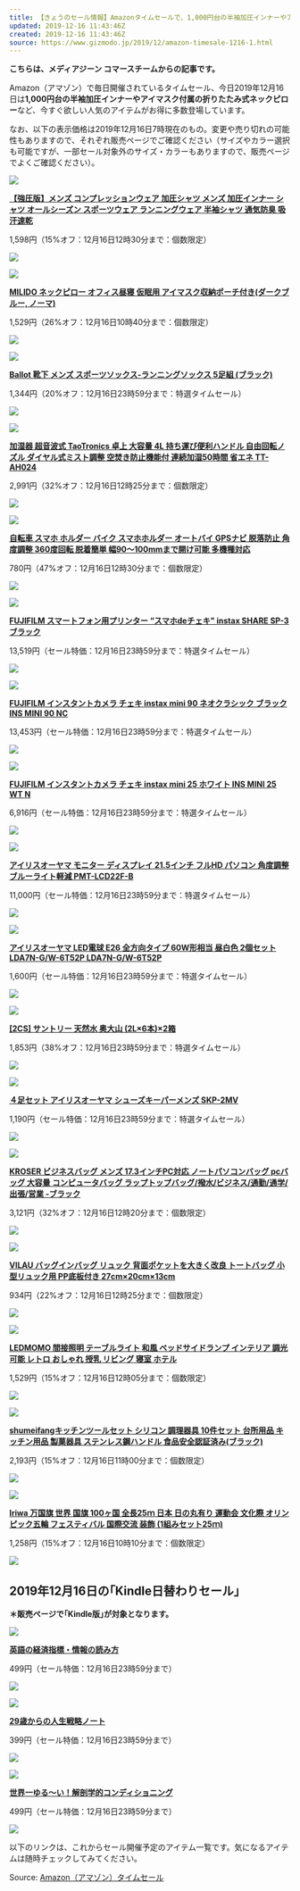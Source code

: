 ```yaml
---
title: 【きょうのセール情報】Amazonタイムセールで、1,000円台の半袖加圧インナーやアイマスク付属の折りたたみ式ネックピローがお買い得に
updated: 2019-12-16 11:43:46Z
created: 2019-12-16 11:43:46Z
source: https://www.gizmodo.jp/2019/12/amazon-timesale-1216-1.html
---
```


**こちらは、メディアジーン コマースチームからの記事です。**

Amazon（アマゾン）で毎日開催されているタイムセール、今日2019年12月16日は**1,000円台の半袖加圧インナーやアイマスク付属の折りたたみ式ネックピロー**など、今すぐ欲しい人気のアイテムがお得に多数登場しています。

なお、以下の表示価格は2019年12月16日7時現在のもの。変更や売り切れの可能性もありますので、それぞれ販売ページでご確認ください（サイズやカラー選択も可能ですが、一部セール対象外のサイズ・カラーもありますので、販売ページでよくご確認ください）。

[![](https://m.media-amazon.com/images/I/41c0dSryMqL.jpg)](https://www.amazon.co.jp/dp/B07R3HPNL8?tag=gj09-22&linkCode=ogi&th=1&psc=1&ref=mgac2017)

**[【強圧版】メンズ コンプレッションウェア 加圧シャツ メンズ 加圧インナー シャツ オールシーズン スポーツウェア ランニングウェア 半袖シャツ 通気防臭 吸汗速乾](https://www.amazon.co.jp/dp/B07R3HPNL8?tag=gj09-22&linkCode=ogi&th=1&psc=1&ref=mgac2017)**

1,598円（15%オフ：12月16日12時30分まで：個数限定）

[![](https://www.gizmodo.jp/common/img/btn_buybox.png)](https://www.amazon.co.jp/dp/B07R3HPNL8?tag=gj09-22&linkCode=ogi&th=1&psc=1&ref=mgac2017)

[![](https://m.media-amazon.com/images/I/51lkdhi2GYL.jpg)](https://www.amazon.co.jp/dp/B07N5GFRV2?tag=gj09-22&linkCode=ogi&th=1&psc=1&ref=mgac2017)

**[MILIDO ネックピロー オフィス昼寝 仮眠用 アイマスク収納ポーチ付き(ダークブルー, ノーマ)](https://www.amazon.co.jp/dp/B07N5GFRV2?tag=gj09-22&linkCode=ogi&th=1&psc=1&ref=mgac2017)**

1,529円（26%オフ：12月16日10時40分まで：個数限定）

[![](https://www.gizmodo.jp/common/img/btn_buybox.png)](https://www.amazon.co.jp/dp/B07N5GFRV2?tag=gj09-22&linkCode=ogi&th=1&psc=1&ref=mgac2017)

[![](https://m.media-amazon.com/images/I/51YR4y9hVVL.jpg)](https://www.amazon.co.jp/dp/B07Z5RJR97?tag=gj09-22&linkCode=ogi&th=1&psc=1&ref=mgac2017)

**[Ballot 靴下 メンズ スポーツソックス-ランニングソックス 5足組 (ブラック)](https://www.amazon.co.jp/dp/B07Z5RJR97?tag=gj09-22&linkCode=ogi&th=1&psc=1&ref=mgac2017)**

1,344円（20%オフ：12月16日23時59分まで：特選タイムセール）

[![](https://www.gizmodo.jp/common/img/btn_buybox.png)](https://www.amazon.co.jp/dp/B07Z5RJR97?tag=gj09-22&linkCode=ogi&th=1&psc=1&ref=mgac2017)

[![](https://m.media-amazon.com/images/I/313lgSpfyEL.jpg)](https://www.amazon.co.jp/dp/B07HP11W52?tag=gj09-22&linkCode=ogi&th=1&psc=1&ref=mgac2017)

**[加湿器 超音波式 TaoTronics 卓上 大容量 4L 持ち運び便利ハンドル 自由回転ノズル ダイヤル式ミスト調整 空焚き防止機能付 連続加湿50時間 省エネ TT-AH024](https://www.amazon.co.jp/dp/B07HP11W52?tag=gj09-22&linkCode=ogi&th=1&psc=1&ref=mgac2017)**

2,991円（32%オフ：12月16日12時25分まで：個数限定）

[![](https://www.gizmodo.jp/common/img/btn_buybox.png)](https://www.amazon.co.jp/dp/B07HP11W52?tag=gj09-22&linkCode=ogi&th=1&psc=1&ref=mgac2017)

[![](https://m.media-amazon.com/images/I/413lI8s+2FL.jpg)](https://www.amazon.co.jp/dp/B081X5THT7?tag=gj09-22&linkCode=ogi&th=1&psc=1&ref=mgac2017)

**[自転車 スマホ ホルダー バイク スマホホルダー オートバイ GPSナビ 脱落防止 角度調整 360度回転 脱着簡単 幅90～100mmまで開け可能 多機種対応](https://www.amazon.co.jp/dp/B081X5THT7?tag=gj09-22&linkCode=ogi&th=1&psc=1&ref=mgac2017)**

780円（47%オフ：12月16日12時30分まで：個数限定）

[![](https://www.gizmodo.jp/common/img/btn_buybox.png)](https://www.amazon.co.jp/dp/B081X5THT7?tag=gj09-22&linkCode=ogi&th=1&psc=1&ref=mgac2017)

[![](https://m.media-amazon.com/images/I/31kT0LrtpHL.jpg)](https://www.amazon.co.jp/dp/B076PKGLSS?tag=gj09-22&linkCode=ogi&th=1&psc=1&ref=mgac2017)

**[FUJIFILM スマートフォン用プリンター “スマホdeチェキ" instax SHARE SP-3 ブラック](https://www.amazon.co.jp/dp/B076PKGLSS?tag=gj09-22&linkCode=ogi&th=1&psc=1&ref=mgac2017)**

13,519円（セール特価：12月16日23時59分まで：特選タイムセール）

[![](https://www.gizmodo.jp/common/img/btn_buybox.png)](https://www.amazon.co.jp/dp/B076PKGLSS?tag=gj09-22&linkCode=ogi&th=1&psc=1&ref=mgac2017)

[![](https://m.media-amazon.com/images/I/51IMpUgWzvL.jpg)](https://www.amazon.co.jp/dp/B00FR85IRK?tag=gj09-22&linkCode=ogi&th=1&psc=1&ref=mgac2017)

**[FUJIFILM インスタントカメラ チェキ instax mini 90 ネオクラシック ブラック INS MINI 90 NC](https://www.amazon.co.jp/dp/B00FR85IRK?tag=gj09-22&linkCode=ogi&th=1&psc=1&ref=mgac2017)**

13,453円（セール特価：12月16日23時59分まで：特選タイムセール）

[![](https://www.gizmodo.jp/common/img/btn_buybox.png)](https://www.amazon.co.jp/dp/B00FR85IRK?tag=gj09-22&linkCode=ogi&th=1&psc=1&ref=mgac2017)

[![](https://m.media-amazon.com/images/I/51QYcrDnQ7L.jpg)](https://www.amazon.co.jp/dp/B00DS403FC?tag=gj09-22&linkCode=ogi&th=1&psc=1&ref=mgac2017)

**[FUJIFILM インスタントカメラ チェキ instax mini 25 ホワイト INS MINI 25 WT N](https://www.amazon.co.jp/dp/B00DS403FC?tag=gj09-22&linkCode=ogi&th=1&psc=1&ref=mgac2017)**

6,916円（セール特価：12月16日23時59分まで：特選タイムセール）

[![](https://www.gizmodo.jp/common/img/btn_buybox.png)](https://www.amazon.co.jp/dp/B00DS403FC?tag=gj09-22&linkCode=ogi&th=1&psc=1&ref=mgac2017)

[![](https://m.media-amazon.com/images/I/512A+F3yLWL.jpg)](https://www.amazon.co.jp/dp/B07Z4HFMC9?tag=gj09-22&linkCode=ogi&th=1&psc=1&ref=mgac2017)

**[アイリスオーヤマ モニター ディスプレイ 21.5インチ フルHD パソコン 角度調整 ブルーライト軽減 PMT-LCD22F-B](https://www.amazon.co.jp/dp/B07Z4HFMC9?tag=gj09-22&linkCode=ogi&th=1&psc=1&ref=mgac2017)**

11,000円（セール特価：12月16日23時59分まで：特選タイムセール）

[![](https://www.gizmodo.jp/common/img/btn_buybox.png)](https://www.amazon.co.jp/dp/B07Z4HFMC9?tag=gj09-22&linkCode=ogi&th=1&psc=1&ref=mgac2017)

[![](https://m.media-amazon.com/images/I/51TChVtszhL.jpg)](https://www.amazon.co.jp/dp/B078QHMHXQ?tag=gj09-22&linkCode=ogi&th=1&psc=1&ref=mgac2017)

**[アイリスオーヤマ LED電球 E26 全方向タイプ 60W形相当 昼白色 2個セット LDA7N-G/W-6T52P LDA7N-G/W-6T52P](https://www.amazon.co.jp/dp/B078QHMHXQ?tag=gj09-22&linkCode=ogi&th=1&psc=1&ref=mgac2017)**

1,600円（セール特価：12月16日23時59分まで：特選タイムセール）

[![](https://www.gizmodo.jp/common/img/btn_buybox.png)](https://www.amazon.co.jp/dp/B078QHMHXQ?tag=gj09-22&linkCode=ogi&th=1&psc=1&ref=mgac2017)

[![](https://m.media-amazon.com/images/I/51Z-gyCJI2L.jpg)](https://www.amazon.co.jp/dp/B004VPVTIC?tag=gj09-22&linkCode=ogi&th=1&psc=1&ref=mgac2017)

**[[2CS] サントリー 天然水 奥大山 (2L×6本)×2箱](https://www.amazon.co.jp/dp/B004VPVTIC?tag=gj09-22&linkCode=ogi&th=1&psc=1&ref=mgac2017)**

1,853円（38%オフ：12月16日23時59分まで：特選タイムセール）

[![](https://www.gizmodo.jp/common/img/btn_buybox.png)](https://www.amazon.co.jp/dp/B004VPVTIC?tag=gj09-22&linkCode=ogi&th=1&psc=1&ref=mgac2017)

[![](https://m.media-amazon.com/images/I/41foSM9xdnL.jpg)](https://www.amazon.co.jp/dp/B00KWTRBX8?tag=gj09-22&linkCode=ogi&th=1&psc=1&ref=mgac2017)

**[４足セット アイリスオーヤマ シューズキーパーメンズ SKP-2MV](https://www.amazon.co.jp/dp/B00KWTRBX8?tag=gj09-22&linkCode=ogi&th=1&psc=1&ref=mgac2017)**

1,190円（セール特価：12月16日23時59分まで：特選タイムセール）

[![](https://www.gizmodo.jp/common/img/btn_buybox.png)](https://www.amazon.co.jp/dp/B00KWTRBX8?tag=gj09-22&linkCode=ogi&th=1&psc=1&ref=mgac2017)

[![](https://m.media-amazon.com/images/I/51C45bJZxDL.jpg)](https://www.amazon.co.jp/dp/B07R9Y9T3M?tag=gj09-22&linkCode=ogi&th=1&psc=1&ref=mgac2017)

**[KROSER ビジネスバッグ メンズ 17.3インチPC対応 ノートパソコンバッグ pcバッグ 大容量 コンピュータバッグ ラップトップバッグ/撥水/ビジネス/通勤/通学/出張/営業 -ブラック](https://www.amazon.co.jp/dp/B07R9Y9T3M?tag=gj09-22&linkCode=ogi&th=1&psc=1&ref=mgac2017)**

3,121円（32%オフ：12月16日12時20分まで：個数限定）

[![](https://www.gizmodo.jp/common/img/btn_buybox.png)](https://www.amazon.co.jp/dp/B07R9Y9T3M?tag=gj09-22&linkCode=ogi&th=1&psc=1&ref=mgac2017)

[![](https://m.media-amazon.com/images/I/41Rxkr2hpPL.jpg)](https://www.amazon.co.jp/dp/B07HRYGWFM?tag=gj09-22&linkCode=ogi&th=1&psc=1&ref=mgac2017)

**[VILAU バッグインバッグ リュック 背面ポケットを大きく改良 トートバッグ 小型リュック用 PP底板付き 27cm×20cm×13cm](https://www.amazon.co.jp/dp/B07HRYGWFM?tag=gj09-22&linkCode=ogi&th=1&psc=1&ref=mgac2017)**

934円（22%オフ：12月16日12時25分まで：個数限定）

[![](https://www.gizmodo.jp/common/img/btn_buybox.png)](https://www.amazon.co.jp/dp/B07HRYGWFM?tag=gj09-22&linkCode=ogi&th=1&psc=1&ref=mgac2017)

[![](https://m.media-amazon.com/images/I/417YEYv695L.jpg)](https://www.amazon.co.jp/dp/B07M6XJTWR?tag=gj09-22&linkCode=ogi&th=1&psc=1&ref=mgac2017)

**[LEDMOMO 間接照明 テーブルライト 和風 ベッドサイドランプ インテリア 調光可能 レトロ おしゃれ 授乳 リビング 寝室 ホテル](https://www.amazon.co.jp/dp/B07M6XJTWR?tag=gj09-22&linkCode=ogi&th=1&psc=1&ref=mgac2017)**

1,529円（15%オフ：12月16日12時05分まで：個数限定）

[![](https://www.gizmodo.jp/common/img/btn_buybox.png)](https://www.amazon.co.jp/dp/B07M6XJTWR?tag=gj09-22&linkCode=ogi&th=1&psc=1&ref=mgac2017)

[![](https://m.media-amazon.com/images/I/41h6RLFHvnL.jpg)](https://www.amazon.co.jp/dp/B07SGHNW5H?tag=gj09-22&linkCode=ogi&th=1&psc=1&ref=mgac2017)

**[shumeifangキッチンツールセット シリコン 調理器具 10件セット 台所用品 キッチン用品 製菓器具 ステンレス鋼ハンドル 食品安全認証済み(ブラック)](https://www.amazon.co.jp/dp/B07SGHNW5H?tag=gj09-22&linkCode=ogi&th=1&psc=1&ref=mgac2017)**

2,193円（15%オフ：12月16日11時00分まで：個数限定）

[![](https://www.gizmodo.jp/common/img/btn_buybox.png)](https://www.amazon.co.jp/dp/B07SGHNW5H?tag=gj09-22&linkCode=ogi&th=1&psc=1&ref=mgac2017)

[![](https://m.media-amazon.com/images/I/41o8kPPq37L.jpg)](https://www.amazon.co.jp/dp/B07WLM287P?tag=gj09-22&linkCode=ogi&th=1&psc=1&ref=mgac2017)

**[Iriwa 万国旗 世界 国旗 100ヶ国 全長25ｍ 日本 日の丸有り 運動会 文化際 オリンピック五輪 フェスティバル 国際交流 装飾 (1組みセット25ｍ)](https://www.amazon.co.jp/dp/B07WLM287P?tag=gj09-22&linkCode=ogi&th=1&psc=1&ref=mgac2017)**

1,258円（15%オフ：12月16日10時10分まで：個数限定）

[![](https://www.gizmodo.jp/common/img/btn_buybox.png)](https://www.amazon.co.jp/dp/B07WLM287P?tag=gj09-22&linkCode=ogi&th=1&psc=1&ref=mgac2017)

## 2019年12月16日の｢Kindle日替わりセール｣

**＊販売ページで｢Kindle版｣が対象となります。**

[![](https://m.media-amazon.com/images/I/51NLv6+QPwL.jpg)](https://www.amazon.co.jp/dp/B0792XR5WF?tag=gj09-22&linkCode=ogi&th=1&psc=1&ref=mgac2017)

**[英語の経済指標・情報の読み方](https://www.amazon.co.jp/dp/B0792XR5WF?tag=gj09-22&linkCode=ogi&th=1&psc=1&ref=mgac2017)**

499円（セール特価：12月16日23時59分まで）

[![](https://www.gizmodo.jp/common/img/btn_buybox.png)](https://www.amazon.co.jp/dp/B0792XR5WF?tag=gj09-22&linkCode=ogi&th=1&psc=1&ref=mgac2017)

[![](https://m.media-amazon.com/images/I/51YGB1dTmPL.jpg)](https://www.amazon.co.jp/dp/B00V2R5GUO?tag=gj09-22&linkCode=ogi&th=1&psc=1&ref=mgac2017)

**[29歳からの人生戦略ノート](https://www.amazon.co.jp/dp/B00V2R5GUO?tag=gj09-22&linkCode=ogi&th=1&psc=1&ref=mgac2017)**

399円（セール特価：12月16日23時59分まで）

[![](https://www.gizmodo.jp/common/img/btn_buybox.png)](https://www.amazon.co.jp/dp/B00V2R5GUO?tag=gj09-22&linkCode=ogi&th=1&psc=1&ref=mgac2017)

[![](https://m.media-amazon.com/images/I/51SxHf+DOBL.jpg)](https://www.amazon.co.jp/dp/B077NZB7V9?tag=gj09-22&linkCode=ogi&th=1&psc=1&ref=mgac2017)

**[世界一ゆる～い！解剖学的コンディショニング](https://www.amazon.co.jp/dp/B077NZB7V9?tag=gj09-22&linkCode=ogi&th=1&psc=1&ref=mgac2017)**

499円（セール特価：12月16日23時59分まで）

[![](https://www.gizmodo.jp/common/img/btn_buybox.png)](https://www.amazon.co.jp/dp/B077NZB7V9?tag=gj09-22&linkCode=ogi&th=1&psc=1&ref=mgac2017)

以下のリンクは、これからセール開催予定のアイテム一覧です。気になるアイテムは随時チェックしてみてください。

Source: [Amazon（アマゾン）タイムセール](https://www.amazon.co.jp/gp/goldbox/ref=as_li_ss_tl?ie=UTF8&linkCode=ll2&tag=gj09-22&linkId=aecf1c866f82dcb9dabad31488245520&ref=mgac2017)
